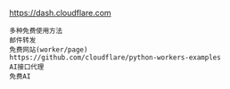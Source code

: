 https://dash.cloudflare.com

```
多种免费使用方法
邮件转发
免费网站(worker/page)
https://github.com/cloudflare/python-workers-examples
AI接口代理
免费AI
```

